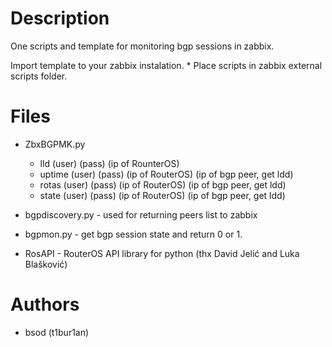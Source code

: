 # Description

One scripts and template for monitoring bgp sessions in zabbix. 

Import template to your zabbix instalation.
* 
Place scripts in zabbix external scripts folder.


# Files

* ZbxBGPMK.py 
  * lld (user) (pass) (ip of RounterOS)
  * uptime (user) (pass) (ip of RouterOS) (ip of bgp peer, get ldd)
  * rotas (user) (pass) (ip of RouterOS) (ip of bgp peer, get ldd)
  * state (user) (pass) (ip of RouterOS) (ip of bgp peer, get ldd)

* bgpdiscovery.py - used for returning peers list to zabbix
* bgpmon.py - get bgp session state and return 0 or 1.
* RosAPI - RouterOS API library for python (thx David Jelić and Luka Blašković)

# Authors

* bsod (t1bur1an)

